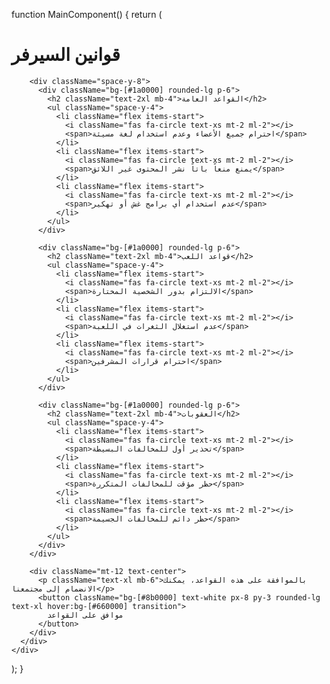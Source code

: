 function MainComponent() {
  return (
    <div className="min-h-screen bg-black text-[#8b0000] font-bold pt-20">
      <div className="max-w-4xl mx-auto px-6 py-12">
        <h1 className="text-4xl mb-8 text-center">قوانين السيرفر</h1>
        
        <div className="space-y-8">
          <div className="bg-[#1a0000] rounded-lg p-6">
            <h2 className="text-2xl mb-4">القواعد العامة</h2>
            <ul className="space-y-4">
              <li className="flex items-start">
                <i className="fas fa-circle text-xs mt-2 ml-2"></i>
                <span>احترام جميع الأعضاء وعدم استخدام لغة مسيئة</span>
              </li>
              <li className="flex items-start">
                <i className="fas fa-circle text-xs mt-2 ml-2"></i>
                <span>يمنع منعاً باتاً نشر المحتوى غير اللائق</span>
              </li>
              <li className="flex items-start">
                <i className="fas fa-circle text-xs mt-2 ml-2"></i>
                <span>عدم استخدام أي برامج غش أو تهكير</span>
              </li>
            </ul>
          </div>

          <div className="bg-[#1a0000] rounded-lg p-6">
            <h2 className="text-2xl mb-4">قواعد اللعب</h2>
            <ul className="space-y-4">
              <li className="flex items-start">
                <i className="fas fa-circle text-xs mt-2 ml-2"></i>
                <span>الالتزام بدور الشخصية المختارة</span>
              </li>
              <li className="flex items-start">
                <i className="fas fa-circle text-xs mt-2 ml-2"></i>
                <span>عدم استغلال الثغرات في اللعبة</span>
              </li>
              <li className="flex items-start">
                <i className="fas fa-circle text-xs mt-2 ml-2"></i>
                <span>احترام قرارات المشرفين</span>
              </li>
            </ul>
          </div>

          <div className="bg-[#1a0000] rounded-lg p-6">
            <h2 className="text-2xl mb-4">العقوبات</h2>
            <ul className="space-y-4">
              <li className="flex items-start">
                <i className="fas fa-circle text-xs mt-2 ml-2"></i>
                <span>تحذير أول للمخالفات البسيطة</span>
              </li>
              <li className="flex items-start">
                <i className="fas fa-circle text-xs mt-2 ml-2"></i>
                <span>حظر مؤقت للمخالفات المتكررة</span>
              </li>
              <li className="flex items-start">
                <i className="fas fa-circle text-xs mt-2 ml-2"></i>
                <span>حظر دائم للمخالفات الجسيمة</span>
              </li>
            </ul>
          </div>
        </div>

        <div className="mt-12 text-center">
          <p className="text-xl mb-6">بالموافقة على هذه القواعد، يمكنك الانضمام إلى مجتمعنا</p>
          <button className="bg-[#8b0000] text-white px-8 py-3 rounded-lg text-xl hover:bg-[#660000] transition">
            موافق على القواعد
          </button>
        </div>
      </div>
    </div>
  );
}


